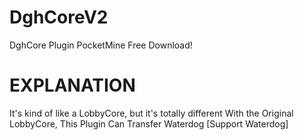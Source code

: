 # DghCoreV2

DghCore Plugin PocketMine Free Download!

# EXPLANATION
It's kind of like a LobbyCore, but it's totally different With the Original LobbyCore, This Plugin Can Transfer Waterdog [Support Waterdog]
